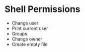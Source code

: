 # Shell Permissions

- Change user
- Print current user
- Groups
- Change owner
- Create empty file
